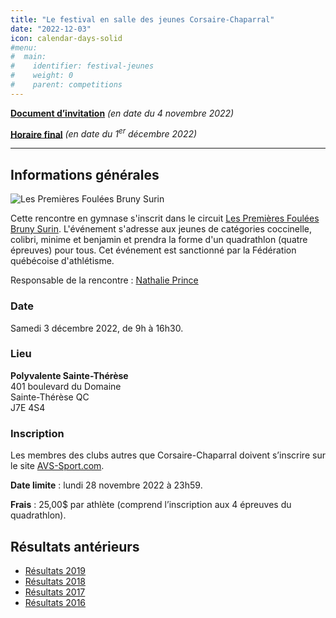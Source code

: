 ```yaml
---
title: "Le festival en salle des jeunes Corsaire-Chaparral"
date: "2022-12-03"
icon: calendar-days-solid
#menu:
#  main:
#    identifier: festival-jeunes
#    weight: 0
#    parent: competitions
---
```


[**Document d’invitation**](https://assets.corsaire-chaparral.org/competitions/2022/document-technique-festival-des-jeunes-coch-2022.pdf) _(en date du 4 novembre 2022)_

[**Horaire final**](https://assets.corsaire-chaparral.org/competitions/2022/horaire-final-festival-des-jeunes-coch-2022.pdf) _(en date du 1<sup>er</sup> décembre 2022)_

---

## Informations générales

![Les Premières Foulées Bruny Surin](/img/logo-premieres-foulees-bruny-surin.jpg)

Cette rencontre en gymnase s'inscrit dans le circuit [Les Premières Foulées Bruny Surin](http://www.athletisme-quebec.ca/evenements-en-gymnase). L'événement s'adresse aux jeunes de catégories coccinelle, colibri, minime et benjamin et prendra la forme d'un quadrathlon (quatre épreuves) pour tous. Cet événement est sanctionné par la Fédération québécoise d'athlétisme.

Responsable de la rencontre : [Nathalie Prince](mailto:nathalie.prince1@videotron.ca)

### Date

Samedi 3 décembre 2022, de 9h à 16h30.

### Lieu

**Polyvalente Sainte-Thérèse**  
401 boulevard du Domaine  
Sainte-Thérèse QC  
J7E 4S4

### Inscription

Les membres des clubs autres que Corsaire-Chaparral doivent s’inscrire sur le site [AVS-Sport.com](https://avs-sport.com/).

**Date limite** : lundi 28 novembre 2022 à 23h59.

**Frais** : 25,00$ par athlète (comprend l’inscription aux 4 épreuves du quadrathlon).

## Résultats antérieurs

- [Résultats 2019](https://assets.corsaire-chaparral.org/competitions/2019/resultats-festival-jeunes-coch-2019.pdf)
- [Résultats 2018](https://avs-sport.com/comp_main.php?comp=331)
- [Résultats 2017](/resultats/2017/festival-en-salle-pour-jeunes/)
- [Résultats 2016](https://assets.corsaire-chaparral.org/competitions/2016/resultats-festival-en-salle-coch-2016.pdf)
